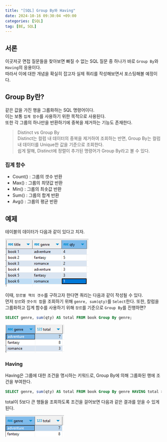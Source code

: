 ```yaml
---
title: "[SQL] Group By와 Having"
date: 2024-10-16 09:30:04 +09:00
categories: [SQL]
tag: [BE, SQL]
---
```


## 서론

이곳저곳 면접 질문들을 찾아보면 빠질 수 없는 SQL 질문 중 하나가 바로 `Group By`와 `Having`의 응용이다.  
따라서 이에 대한 개념을 확실히 잡고자 실제 쿼리를 작성해보면서 포스팅해볼 예정이다.

## Group By란?

같은 값을 가진 행을 그룹화하는 SQL 명령어이다.  
이는 보통 `집계 함수`를 사용하기 위한 목적으로 사용된다.  
또한 각 그룹의 하나만을 반환하기에 중복을 제거하는 기능도 존재한다.

> Distinct vs Group By  
> Distinct는 컬럼 내 데이터의 중복을 제거하여 조회하는 반면, Group By는 컬럼 내 데이터를 Unique한 값을 기준으로 조회한다.  
> 쉽게 말해, Distinct에 정렬이 추가된 명령어가 Group By라고 볼 수 있다.

### 집계 함수

- Count() : 그룹의 갯수 반환
- Max() : 그룹의 최댓값 반환
- Min() : 그룹의 최솟값 반환
- Sum() : 그룹의 합계 반환
- Avg() : 그룹의 평균 반환

## 예제

테이블의 데이터가 다음과 같이 있다고 치자.

<div align="left">
    <img src="./assets/images/Group_By/Group_By_01.png" alt="Group_By_01">  
</div>

이때, `장르별 책의 갯수`를 구하고자 한다면 쿼리는 다음과 같이 작성될 수 있다.  
먼저 `장르`와 `갯수의 합`을 조회하기 위해 `genre, sum(qty)`를 `Select`한다.
또한, 칼럼을 그룹화하고 집계 함수를 사용하기 위해 `장르`를 기준으로 `Group By`를 진행하면?

```sql
SELECT genre, sum(qty) AS total FROM book Group By genre;
```

<div align="left">
    <img src="./assets/images/Group_By/Group_By_02.png" alt="Group_By_02">  
</div>

### Having

Having은 그룹에 대한 조건을 명시하는 키워드로, Group By에 의해 그룹화된 행에 조건을 부여한다.

```sql
SELECT genre, sum(qty) AS total FROM book Group By genre HAVING total > 5;
```

total이 5보다 큰 행들을 조회하도록 조건을 걸어보면 다음과 같은 결과를 얻을 수 있게 된다.

<div align="left">
    <img src="./assets/images/Group_By/Group_By_03.png" alt="Group_By_03">  
</div>
